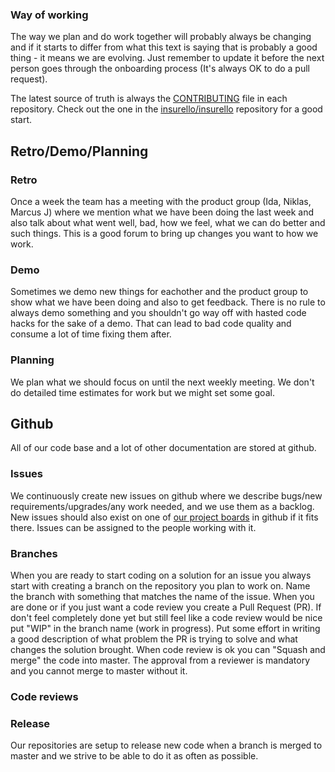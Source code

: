 ### Way of working

The way we plan and do work together will probably always be changing and if it starts to differ from what this text
is saying that is probably a good thing - it means we are evolving. Just remember to update it before the next person goes through the
onboarding process (It's always OK to do a pull request).

The latest source of truth is always the [CONTRIBUTING](https://github.com/insurello/insurello/CONTRIBUTING.md) file in each repository. Check out the one in the [insurello/insurello](https://github.com/insurello/insurello/CONTRIBUTING.md) repository for a good start.

## Retro/Demo/Planning

### Retro
Once a week the team has a meeting with the product group (Ida, Niklas, Marcus J) where we mention what we have been
doing the last week and also talk about what went well, bad, how we feel, what we can do better and such things.
This is a good forum to bring up changes you want to how we work.

### Demo
Sometimes we demo new things for eachother and the product group to show what we have been doing and also to get feedback.
There is no rule to always demo something and you shouldn't go way off with hasted code hacks for the sake of a demo.
That can lead to bad code quality and consume a lot of time fixing them after.

### Planning
We plan what we should focus on until the next weekly meeting. We don't do detailed time estimates for work but we might
set some goal.

## Github
All of our code base and a lot of other documentation are stored at github.
### Issues
We continuously create new issues on github where we describe bugs/new requirements/upgrades/any work needed, and we use them as a backlog.
New issues should also exist on one of [our project boards](https://github.com/orgs/insurello/projects)
in github if it fits there. Issues can be assigned to the people working with it.

### Branches
When you are ready to start coding on a solution for an issue you always start with creating a branch on the repository
you plan to work on. Name the branch with something that matches the name of the issue. When you are done or if you just want
a code review you create a Pull Request (PR). If don't feel completely done yet but still feel like a code review would be
nice put "WIP" in the branch name (work in progress). Put some effort in writing a good description of what problem the PR
is trying to solve and what changes the solution brought. When code review is ok you can "Squash and merge" the code
into master. The approval from a reviewer is mandatory and you cannot merge to master without it.

### Code reviews

### Release
Our repositories are setup to release new code when a branch is merged to master and we strive to be able to do it as
often as possible.
